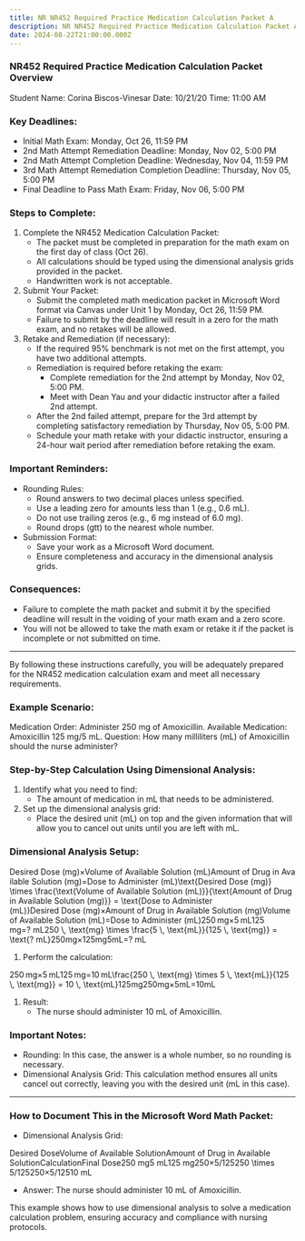 ```yaml
---
title: NR NR452 Required Practice Medication Calculation Packet A
description: NR NR452 Required Practice Medication Calculation Packet A
date: 2024-08-22T21:00:00.000Z
---
```


### NR452 Required Practice Medication Calculation Packet Overview

Student Name: Corina Biscos-Vinesar
Date: 10/21/20
Time: 11:00 AM

### Key Deadlines:

* Initial Math Exam: Monday, Oct 26, 11:59 PM
* 2nd Math Attempt Remediation Deadline: Monday, Nov 02, 5:00 PM
* 2nd Math Attempt Completion Deadline: Wednesday, Nov 04, 11:59 PM
* 3rd Math Attempt Remediation Completion Deadline: Thursday, Nov 05, 5:00 PM
* Final Deadline to Pass Math Exam: Friday, Nov 06, 5:00 PM

### Steps to Complete:

1. Complete the NR452 Medication Calculation Packet:
   * The packet must be completed in preparation for the math exam on the first day of class (Oct 26).
   * All calculations should be typed using the dimensional analysis grids provided in the packet.
   * Handwritten work is not acceptable.
2. Submit Your Packet:
   * Submit the completed math medication packet in Microsoft Word format via Canvas under Unit 1 by Monday, Oct 26, 11:59 PM.
   * Failure to submit by the deadline will result in a zero for the math exam, and no retakes will be allowed.
3. Retake and Remediation (if necessary):
   * If the required 95% benchmark is not met on the first attempt, you have two additional attempts.
   * Remediation is required before retaking the exam:
     * Complete remediation for the 2nd attempt by Monday, Nov 02, 5:00 PM.
     * Meet with Dean Yau and your didactic instructor after a failed 2nd attempt.
   * After the 2nd failed attempt, prepare for the 3rd attempt by completing satisfactory remediation by Thursday, Nov 05, 5:00 PM.
   * Schedule your math retake with your didactic instructor, ensuring a 24-hour wait period after remediation before retaking the exam.

### Important Reminders:

* Rounding Rules:
  * Round answers to two decimal places unless specified.
  * Use a leading zero for amounts less than 1 (e.g., 0.6 mL).
  * Do not use trailing zeros (e.g., 6 mg instead of 6.0 mg).
  * Round drops (gtt) to the nearest whole number.
* Submission Format:
  * Save your work as a Microsoft Word document.
  * Ensure completeness and accuracy in the dimensional analysis grids.

### Consequences:

* Failure to complete the math packet and submit it by the specified deadline will result in the voiding of your math exam and a zero score.
* You will not be allowed to take the math exam or retake it if the packet is incomplete or not submitted on time.

***

By following these instructions carefully, you will be adequately prepared for the NR452 medication calculation exam and meet all necessary requirements.

### Example Scenario:

Medication Order: Administer 250 mg of Amoxicillin.
Available Medication: Amoxicillin 125 mg/5 mL.
Question: How many milliliters (mL) of Amoxicillin should the nurse administer?

### Step-by-Step Calculation Using Dimensional Analysis:

1. Identify what you need to find:
   * The amount of medication in mL that needs to be administered.
2. Set up the dimensional analysis grid:
   * Place the desired unit (mL) on top and the given information that will allow you to cancel out units until you are left with mL.

### Dimensional Analysis Setup:

Desired Dose (mg)×Volume of Available Solution (mL)Amount of Drug in Available Solution (mg)=Dose to Administer (mL)\text{Desired Dose (mg)} \times \frac{\text{Volume of Available Solution (mL)}}{\text{Amount of Drug in Available Solution (mg)}} = \text{Dose to Administer (mL)}Desired Dose (mg)×Amount of Drug in Available Solution (mg)Volume of Available Solution (mL)​=Dose to Administer (mL)250 mg×5 mL125 mg=? mL250 \\, \text{mg} \times \frac{5 \\, \text{mL}}{125 \\, \text{mg}} = \text{? mL}250mg×125mg5mL​=? mL

1. Perform the calculation:

250 mg×5 mL125 mg=10 mL\frac{250 \\, \text{mg} \times 5 \\, \text{mL}}{125 \\, \text{mg}} = 10 \\, \text{mL}125mg250mg×5mL​=10mL

1. Result:
   * The nurse should administer 10 mL of Amoxicillin.

### Important Notes:

* Rounding: In this case, the answer is a whole number, so no rounding is necessary.
* Dimensional Analysis Grid: This calculation method ensures all units cancel out correctly, leaving you with the desired unit (mL in this case).

***

### How to Document This in the Microsoft Word Math Packet:

* Dimensional Analysis Grid:

Desired DoseVolume of Available SolutionAmount of Drug in Available SolutionCalculationFinal Dose250 mg5 mL125 mg250×5/125250 \times 5/125250×5/12510 mL

* Answer: The nurse should administer 10 mL of Amoxicillin.

This example shows how to use dimensional analysis to solve a medication calculation problem, ensuring accuracy and compliance with nursing protocols.
